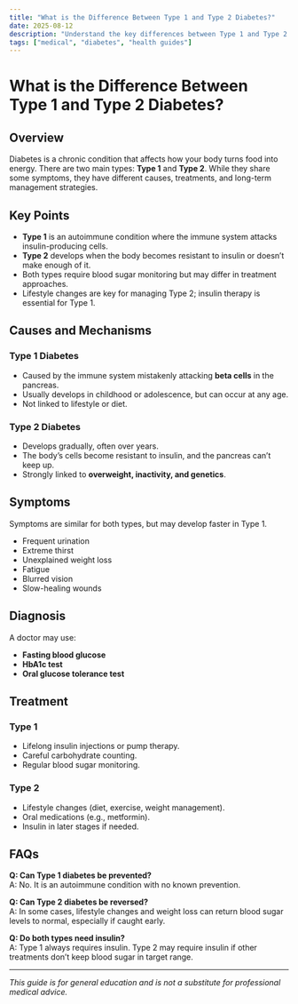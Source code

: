 ```yaml
---
title: "What is the Difference Between Type 1 and Type 2 Diabetes?"
date: 2025-08-12
description: "Understand the key differences between Type 1 and Type 2 diabetes, including causes, symptoms, and treatment options."
tags: ["medical", "diabetes", "health guides"]
---
```


# What is the Difference Between Type 1 and Type 2 Diabetes?

## Overview
Diabetes is a chronic condition that affects how your body turns food into energy. There are two main types: **Type 1** and **Type 2**. While they share some symptoms, they have different causes, treatments, and long-term management strategies.

## Key Points
- **Type 1** is an autoimmune condition where the immune system attacks insulin-producing cells.
- **Type 2** develops when the body becomes resistant to insulin or doesn’t make enough of it.
- Both types require blood sugar monitoring but may differ in treatment approaches.
- Lifestyle changes are key for managing Type 2; insulin therapy is essential for Type 1.

## Causes and Mechanisms

### Type 1 Diabetes
- Caused by the immune system mistakenly attacking **beta cells** in the pancreas.
- Usually develops in childhood or adolescence, but can occur at any age.
- Not linked to lifestyle or diet.

### Type 2 Diabetes
- Develops gradually, often over years.
- The body’s cells become resistant to insulin, and the pancreas can’t keep up.
- Strongly linked to **overweight, inactivity, and genetics**.

## Symptoms
Symptoms are similar for both types, but may develop faster in Type 1.

- Frequent urination
- Extreme thirst
- Unexplained weight loss
- Fatigue
- Blurred vision
- Slow-healing wounds

## Diagnosis
A doctor may use:
- **Fasting blood glucose**
- **HbA1c test**
- **Oral glucose tolerance test**

## Treatment

### Type 1
- Lifelong insulin injections or pump therapy.
- Careful carbohydrate counting.
- Regular blood sugar monitoring.

### Type 2
- Lifestyle changes (diet, exercise, weight management).
- Oral medications (e.g., metformin).
- Insulin in later stages if needed.

## FAQs

**Q: Can Type 1 diabetes be prevented?**  
A: No. It is an autoimmune condition with no known prevention.

**Q: Can Type 2 diabetes be reversed?**  
A: In some cases, lifestyle changes and weight loss can return blood sugar levels to normal, especially if caught early.

**Q: Do both types need insulin?**  
A: Type 1 always requires insulin. Type 2 may require insulin if other treatments don’t keep blood sugar in target range.

---

*This guide is for general education and is not a substitute for professional medical advice.*
